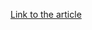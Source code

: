 [Link to the article](https://securelist.com/review-of-the-virus-win32-virut-ce-malware-sample/36305/)
